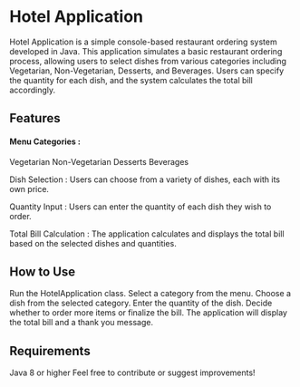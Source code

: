 # Hotel Application
Hotel Application is a simple console-based restaurant ordering system developed in Java. This application simulates a basic restaurant ordering process, allowing users to select dishes from various categories including Vegetarian, Non-Vegetarian, Desserts, and Beverages. Users can specify the quantity for each dish, and the system calculates the total bill accordingly.

## Features
#### Menu Categories :

Vegetarian
Non-Vegetarian
Desserts
Beverages

Dish Selection : Users can choose from a variety of dishes, each with its own price.

Quantity Input : Users can enter the quantity of each dish they wish to order.

Total Bill Calculation : The application calculates and displays the total bill based on the selected dishes and quantities.

## How to Use

Run the HotelApplication class.
Select a category from the menu.
Choose a dish from the selected category.
Enter the quantity of the dish.
Decide whether to order more items or finalize the bill.
The application will display the total bill and a thank you message.

## Requirements

Java 8 or higher
Feel free to contribute or suggest improvements!
